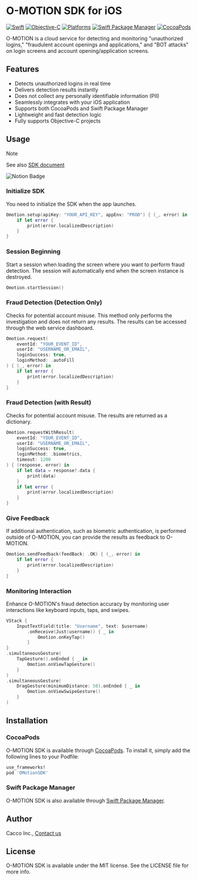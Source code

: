 # O-MOTION SDK for iOS
[![Swift](https://img.shields.io/badge/Swift-F54A2A?logo=swift&logoColor=white)](#)
[![Objective-C](https://img.shields.io/badge/Objective--C-%233A95E3.svg?&logo=apple&logoColor=white)](#)
[![Platforms](https://img.shields.io/badge/Platforms-iOS-yellowgreen?style=flat-square)](https://img.shields.io/badge/Platforms-iOS-Green?style=flat-square)
[![Swift Package Manager](https://img.shields.io/badge/Swift_Package_Manager-compatible-orange?style=flat-square)](https://img.shields.io/badge/Swift_Package_Manager-compatible-orange?style=flat-square)
[![CocoaPods](https://img.shields.io/badge/CocoaPods-compatible-E32?style=flat-square)](https://img.shields.io/badge/CocoaPods-compatible-E32?style=flat-square)

O-MOTION is a cloud service for detecting and monitoring "unauthorized logins," "fraudulent account openings and applications," and "BOT attacks" on login screens and account opening/application screens.

## Features
- Detects unauthorized logins in real time
- Delivers detection results instantly
- Does not collect any personally identifiable information (PII)
- Seamlessly integrates with your iOS application
- Supports both CocoaPods and Swift Package Manager
- Lightweight and fast detection logic
- Fully supports Objective-C projects

## Usage
> [!Note]
> See also [SDK document](https://www.notion.so/O-Motion-iOS-SDK-2069a2855fb8809cad58d181d3d870d3)
> 
> ![Notion Badge](https://img.shields.io/badge/Notion-000?logo=notion&logoColor=fff&style=flat-square)

### Initialize SDK
You need to initialize the SDK when the app launches.
``` swift
Omotion.setup(apiKey: "YOUR_API_KEY", appEnv: "PROD") { (_, error) in
    if let error {
        print(error.localizedDescription)
    }
}
```

### Session Beginning
Start a session when loading the screen where you want to perform fraud detection.
The session will automatically end when the screen instance is destroyed.
``` swift
Omotion.startSession()
```

### Fraud Detection (Detection Only)
Checks for potential account misuse.
This method only performs the investigation and does not return any results.
The results can be accessed through the web service dashboard.
``` swift
Omotion.request(
    eventId: "YOUR_EVENT_ID",
    userId: "USERNAME_OR_EMAIL",
    loginSuccess: true,
    loginMethod: .autoFill
) { (_, error) in
    if let error {
        print(error.localizedDescription)
    }
}
```

### Fraud Detection (with Result)
Checks for potential account misuse.
The results are returned as a dictionary.
``` swift
Omotion.requestWithResult(
    eventId: "YOUR_EVENT_ID",
    userId: "USERNAME_OR_EMAIL", 
    loginSuccess: true,
    loginMethod: .biometrics,
    timeout: 1200
) { (response, error) in
    if let data = response?.data {
        print(data)
    }
    if let error {
        print(error.localizedDescription)
    }
}
```

### Give Feedback
If additional authentication, such as biometric authentication, is performed outside of O-MOTION,
you can provide the results as feedback to O-MOTION.
``` swift
Omotion.sendFeedback(feedBack: .OK) { (_, error) in
    if let error {
        print(error.localizedDescription)
    }
}
```

### Monitoring Interaction
Enhance O-MOTION's fraud detection accuracy by monitoring user interactions like keyboard inputs, taps, and swipes.
``` swift
VStack {
    InputTextField(title: "Username", text: $username)
        .onReceive(Just(username)) { _ in
            Omotion.onKeyTap()
        }
}
.simultaneousGesture(
    TapGesture().onEnded { _ in
        Omotion.onViewTapGesture()
    }
)
.simultaneousGesture(
    DragGesture(minimumDistance: 50).onEnded { _ in
        Omotion.onViewSwipeGesture()
    }
)
```

## Installation

### CocoaPods
O-MOTION SDK is available through [CocoaPods](http://cocoapods.org). To install it, simply add the following lines to your Podfile:

```ruby
use_frameworks!
pod 'OMotionSDK'
```

### Swift Package Manager
O-MOTION SDK is also available through [Swift Package Manager](https://github.com/apple/swift-package-manager/).

## Author
Cacco Inc., [Contact us](https://frauddetection.cacco.co.jp/contact/)

## License
O-MOTION SDK is available under the MIT license. See the LICENSE file for more info.